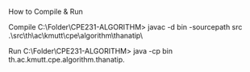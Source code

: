 How to Compile & Run

Compile
C:\Folder\CPE231-ALGORITHM>
javac -d bin -sourcepath src .\src\th\ac\kmutt\cpe\algorithm\thanatip\

Run
C:\Folder\CPE231-ALGORITHM>
java -cp bin th.ac.kmutt.cpe.algorithm.thanatip.